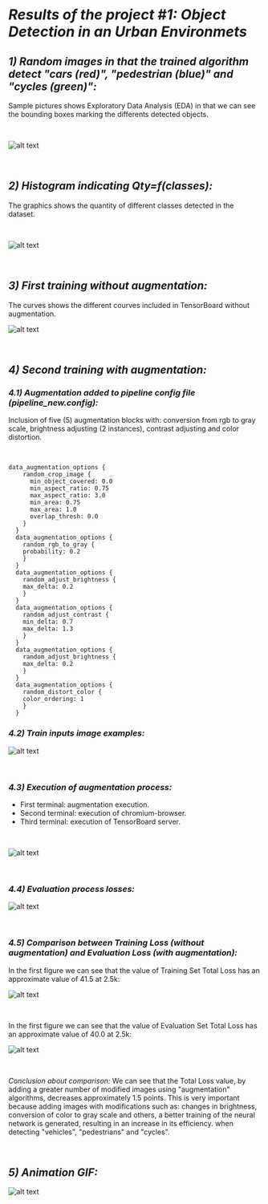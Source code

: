 # *Results of the project #1: Object Detection in an Urban Environmets*

## *1) Random images in that the trained algorithm detect "cars (red)", "pedestrian (blue)" and "cycles (green)":*

Sample pictures shows Exploratory Data Analysis (EDA) in that we can see the bounding boxes marking the differents detected objects.

<p>&nbsp;</p>

![alt text](https://github.com/HomeBrain-ARG/SDCE_Object-Detection-in-an-Urban-Environment/blob/main/Graphics/1.png "Ten pictures with bounding boxes")

<p>&nbsp;</p>

## *2) Histogram indicating Qty=f(classes):*

The graphics shows the quantity of different classes detected in the dataset.

<p>&nbsp;</p>

![alt text](https://github.com/HomeBrain-ARG/SDCE_Object-Detection-in-an-Urban-Environment/blob/main/Graphics/bar.png "Bar graphic indicating quantity of detectios per class")

<p>&nbsp;</p>

## *3) First training without augmentation:*
The curves shows the different courves included in TensorBoard without augmentation.

![alt text](https://github.com/HomeBrain-ARG/SDCE_Object-Detection-in-an-Urban-Environment/blob/main/Graphics/Scalars.jpg "Courves without augmentation")

<p>&nbsp;</p>

## *4) Second training with augmentation:*

### *4.1) Augmentation added to pipeline config file (pipeline_new.config):*
Inclusion of five (5) augmentation blocks with: conversion from rgb to gray scale, brightness adjusting (2 instances), contrast adjusting and color distortion.

<p>&nbsp;</p>

```
data_augmentation_options {
    random_crop_image {
      min_object_covered: 0.0
      min_aspect_ratio: 0.75
      max_aspect_ratio: 3.0
      min_area: 0.75
      max_area: 1.0
      overlap_thresh: 0.0
    }
  }
  data_augmentation_options {
    random_rgb_to_gray {
    probability: 0.2
    }
  }
  data_augmentation_options {
    random_adjust_brightness {
    max_delta: 0.2
    }
  }
  data_augmentation_options {
    random_adjust_contrast {
    min_delta: 0.7
    max_delta: 1.3
    }
  }
  data_augmentation_options {
    random_adjust_brightness {
    max_delta: 0.2
    }
  }
  data_augmentation_options {
    random_distort_color {
    color_ordering: 1
    }
  }
```

### *4.2) Train inputs image examples:*

![alt text](https://github.com/HomeBrain-ARG/SDCE_Object-Detection-in-an-Urban-Environment/blob/main/Graphics/Images.JPG "Train images examples")

<p>&nbsp;</p>

### *4.3) Execution of augmentation process:*

- First terminal: augmentation execution.<br />
- Second terminal: execution of chromium-browser.<br />
- Third terminal: execution of TensorBoard server.<br />

<p>&nbsp;</p>

![alt text](https://github.com/HomeBrain-ARG/SDCE_Object-Detection-in-an-Urban-Environment/blob/main/Graphics/Web%20Browser-Eval-TensorBoard.JPG "Terminals with augmentation process")

<p>&nbsp;</p>

### *4.4) Evaluation process losses:*

![alt text](https://github.com/HomeBrain-ARG/SDCE_Object-Detection-in-an-Urban-Environment/blob/main/Graphics/Eval_loss.JPG "Evaluation Losses")

<p>&nbsp;</p>

### *4.5) Comparison between Training Loss (without augmentation) and Evaluation Loss (with augmentation):*
In the first figure we can see that the value of Training Set Total Loss has an approximate value of 41.5 at 2.5k:

![alt text](https://github.com/HomeBrain-ARG/SDCE_Object-Detection-in-an-Urban-Environment/blob/main/Graphics/Train_Total%20Loss.JPG "Training Total Loss")

<p>&nbsp;</p>

In the first figure we can see that the value of Evaluation Set Total Loss has an approximate value of 40.0 at 2.5k:

![alt text](https://github.com/HomeBrain-ARG/SDCE_Object-Detection-in-an-Urban-Environment/blob/main/Graphics/Eval_Total_Loss.JPG "Evaluation Total Loss")

<p>&nbsp;</p>

*Conclusion about comparison:*
We can see that the Total Loss value, by adding a greater number of modified images using "augmentation" algorithms, decreases approximately 1.5 points. This is very important because adding images with modifications such as: changes in brightness, conversion of color to gray scale and others, a better training of the neural network is generated, resulting in an increase in its efficiency. when detecting "vehicles", "pedestrians" and "cycles". 

<p>&nbsp;</p>

## *5) Animation GIF:*

![alt text](https://github.com/HomeBrain-ARG/SDCE_Object-Detection-in-an-Urban-Environment/blob/main/Graphics/Animation.png "Capture of animation GIF")
